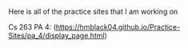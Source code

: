 Here is all of the practice sites that I am working on

Cs 263 PA 4: (https://hmblack04.github.io/Practice-Sites/pa_4/display_page.html)
